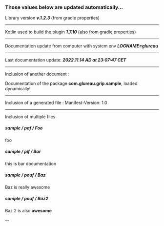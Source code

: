 ### Those values below are updated automatically...

Library version **_v.<!--$ GRADLE_PROPERTIES version -->1.2.3<!-- END $-->_** (from gradle properties)

---

Kotlin used to build the plugin **_<!--$ GRADLE_PROPERTIES kotlinVersion -->1.7.10<!-- END $-->_** (also from gradle
properties)

---

Documentation update from computer with system env **_LOGNAME=<!--$ SYSTEM_ENV LOGNAME -->glureau<!-- END $-->_**

---

Last documentation update: **_<!--$ DATETIME yyyy.MM.dd G 'at' HH:mm:ss z -->2022.11.14 AD at 23:07:47 CET<!-- END $-->_**

---

Inclusion of another document : <!--$ INSERT src/commonMain/kotlin/com/glureau/grip/sample/doc.md -->

Documentation of the package **com.glureau.grip.sample**, loaded dynamically!
<!-- END $-->

---

Inclusion of a generated file : <!--$ INSERT build/tmp/jvmJar/MANIFEST.MF -->
Manifest-Version: 1.0

<!-- END $-->

---
Inclusion of multiple files
<!--$ INSERT_DIRECTORIES src/commonMain/kotlin/com/glureau/grip/sample/p*/*.md "
##### %LASTLASTDIR% / %LASTDIR% / %FILE%
"-->

##### sample / paf / Foo
foo

##### sample / pif / Bar
this is bar documentation

##### sample / pouf / Baz
Baz is really awesome

##### sample / pouf / Baz2
Baz 2 is also **awesome**<!-- END $-->

--